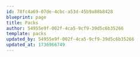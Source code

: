 ```yaml
---
id: 78fc4a69-07de-4cbc-a53d-45b9a88b8428
blueprint: page
title: Packs
author: 54955e9f-002f-4ca5-9cf9-39d5c6b35266
template: packs
updated_by: 54955e9f-002f-4ca5-9cf9-39d5c6b35266
updated_at: 1736966749
---
```

